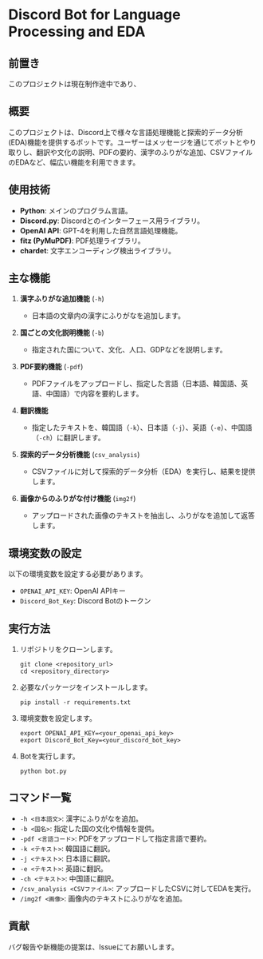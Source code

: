# Discord Bot for Language Processing and EDA

## 前置き

このプロジェクトは現在制作途中であり、

## 概要

このプロジェクトは、Discord上で様々な言語処理機能と探索的データ分析(EDA)機能を提供するボットです。ユーザーはメッセージを通じてボットとやり取りし、翻訳や文化の説明、PDFの要約、漢字のふりがな追加、CSVファイルのEDAなど、幅広い機能を利用できます。

## 使用技術

- **Python**: メインのプログラム言語。
- **Discord.py**: Discordとのインターフェース用ライブラリ。
- **OpenAI API**: GPT-4を利用した自然言語処理機能。
- **fitz (PyMuPDF)**: PDF処理ライブラリ。
- **chardet**: 文字エンコーディング検出ライブラリ。

## 主な機能

1. **漢字ふりがな追加機能** (`-h`)

   - 日本語の文章内の漢字にふりがなを追加します。
2. **国ごとの文化説明機能** (`-b`)

   - 指定された国について、文化、人口、GDPなどを説明します。
3. **PDF要約機能** (`-pdf`)

   - PDFファイルをアップロードし、指定した言語（日本語、韓国語、英語、中国語）で内容を要約します。
4. **翻訳機能**

   - 指定したテキストを、韓国語（`-k`）、日本語（`-j`）、英語（`-e`）、中国語（`-ch`）に翻訳します。
5. **探索的データ分析機能** (`csv_analysis`)

   - CSVファイルに対して探索的データ分析（EDA）を実行し、結果を提供します。
6. **画像からのふりがな付け機能** (`img2f`)

   - アップロードされた画像のテキストを抽出し、ふりがなを追加して返答します。

## 環境変数の設定

以下の環境変数を設定する必要があります。

- `OPENAI_API_KEY`: OpenAI APIキー
- `Discord_Bot_Key`: Discord Botのトークン

## 実行方法

1. リポジトリをクローンします。

   ```
   git clone <repository_url>
   cd <repository_directory>
   ```
2. 必要なパッケージをインストールします。

   ```
   pip install -r requirements.txt
   ```
3. 環境変数を設定します。

   ```
   export OPENAI_API_KEY=<your_openai_api_key>
   export Discord_Bot_Key=<your_discord_bot_key>
   ```
4. Botを実行します。

   ```
   python bot.py
   ```

## コマンド一覧

- `-h <日本語文>`: 漢字にふりがなを追加。
- `-b <国名>`: 指定した国の文化や情報を提供。
- `-pdf <言語コード>`: PDFをアップロードして指定言語で要約。
- `-k <テキスト>`: 韓国語に翻訳。
- `-j <テキスト>`: 日本語に翻訳。
- `-e <テキスト>`: 英語に翻訳。
- `-ch <テキスト>`: 中国語に翻訳。
- `/csv_analysis <CSVファイル>`: アップロードしたCSVに対してEDAを実行。
- `/img2f <画像>`: 画像内のテキストにふりがなを追加。

## 貢献

バグ報告や新機能の提案は、Issueにてお願いします。
